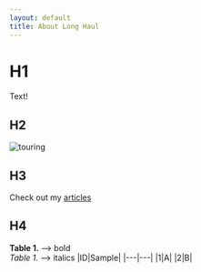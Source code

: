 ```yaml
---
layout: default
title: About Long Haul
---
```


# H1
Text! 
## H2
![touring](assets/img/lorin-both--kU1Z5ugxWY-unsplash.jpg)
## H3
Check out my [articles](articles.md)
## H4
**Table 1.** --> bold \
*Table 1.* --> italics
|ID|Sample|
|---|---|
|1|A|
|2|B|
